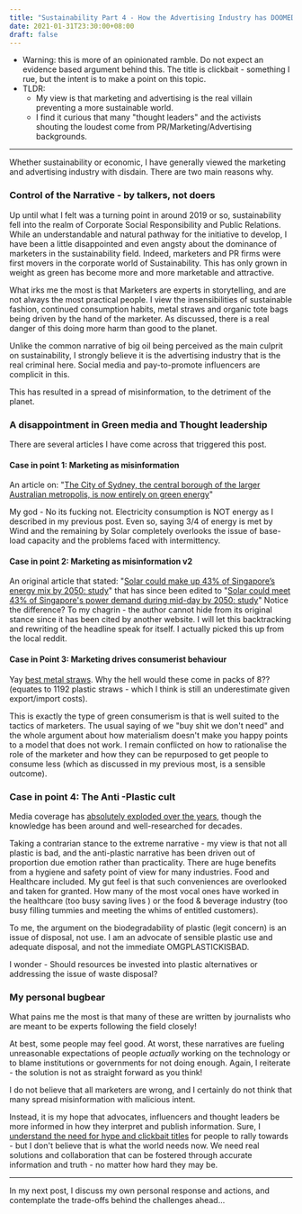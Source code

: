 ```yaml
---
title: "Sustainability Part 4 - How the Advertising Industry has DOOMED the planet"
date: 2021-01-31T23:30:00+08:00
draft: false
---
```


- Warning: this is more of an opinionated ramble. Do not expect an evidence based argument behind this. The title is clickbait - something I rue, but the intent is to make a point on this topic.
- TLDR: 
  - My view is that marketing and advertising is the real villain preventing a more sustainable world.
  - I find it curious that many "thought leaders" and the activists shouting the loudest come from PR/Marketing/Advertising backgrounds.  

---

Whether sustainability or economic, I have generally viewed the marketing and advertising industry with disdain. There are two main reasons why.

### Control of the Narrative - by talkers, not doers

Up until what I felt was a turning point in around 2019 or so, sustainability fell into the realm of Corporate Social Responsibility and Public Relations. While an understandable and natural pathway for the initiative to develop, I have been a little disappointed and even angsty about the dominance of marketers in the sustainability field. Indeed, marketers and PR firms were first movers in the corporate world of Sustainability. This has only grown in weight as green has become more and more marketable and attractive. 

What irks me the most is that Marketers are experts in storytelling, and are not always the most practical people. I view the insensibilities of sustainable fashion, continued consumption habits, metal straws and organic tote bags being driven by the hand of the marketer. As discussed, there is a real danger of this doing more harm than good to the planet.

Unlike the common narrative of big oil being perceived as the main culprit on sustainability, I strongly believe it is the advertising industry that is the real criminal here. Social media and pay-to-promote influencers are complicit in this.

This has resulted in a spread of misinformation, to the detriment of the planet.

### A disappointment in Green media  and Thought leadership

There are several articles I have come across that triggered this post.

#### Case in point 1: Marketing as misinformation

An article on: "[The City of Sydney, the central borough of the larger Australian metropolis, is now entirely on green energy](https://www.globalcitizen.org/en/content/the-city-of-sydney-100-percent-renewable/)"

My god - No its fucking not. Electricity consumption is NOT energy as I described in my previous post. Even so, saying 3/4 of energy is met by Wind and the remaining by Solar completely overlooks the issue of base-load capacity and the problems faced with intermittency. 

#### Case in point 2: Marketing as misinformation v2

An original article that stated: "[Solar could make up 43% of Singapore’s energy mix by 2050: study](https://www.eceee.org/all-news/news/solar-could-make-up-43-of-singapores-energy-mix-by-2050-study/#:~:text=But%20if%20the%20city%2Dstate,a%20new%20study%20has%20found.)"  that has since been edited to "[Solar could meet 43% of Singapore's power demand during mid-day by 2050: study](https://www.eco-business.com/news/solar-could-meet-43-of-singapores-power-demand-during-mid-day-by-2050-study/)" Notice the difference? To my chagrin - the author cannot hide from its original stance since it has been cited by another website. I will let this backtracking and rewriting of the headline speak for itself. I actually picked this up from the local reddit.

#### Case in Point 3: Marketing drives consumerist behaviour

Yay [best metal straws](https://www.greenmatters.com/p/best-metal-straws). Why the hell would these come in packs of 8?? (equates to 1192 plastic straws - which I think is still an underestimate given export/import costs).

This is exactly the type of green consumerism is that is well suited to the tactics of marketers. The usual saying of we "buy shit we don't need" and the whole argument about how materialism doesn't make you happy points to a model that does not work. I remain conflicted on how to rationalise the role of the marketer and how they can be repurposed to get people to consume less (which as discussed in my previous most, is a sensible outcome).

### Case in point 4: The Anti -Plastic cult

Media coverage has [absolutely exploded over the years](https://www.restco.ca/Plastic_Pollution_Media_Coverage.shtml), though the knowledge has been around and well-researched for decades. 

Taking a contrarian stance to the extreme narrative -  my view is that not all plastic is bad, and the anti-plastic narrative has been driven out of proportion due emotion rather than practicality. There are huge benefits from a hygiene and safety point of view for many industries. Food and Healthcare included. My gut feel is that such conveniences are overlooked and taken for granted. How many of the most vocal ones have worked in the healthcare (too busy saving lives ) or the food & beverage industry (too busy filling tummies and meeting the whims of entitled customers).

To me, the argument on the biodegradability of plastic (legit concern) is an issue of disposal, not use. I am an advocate of sensible plastic use and adequate disposal, and not the immediate OMGPLASTICKISBAD. 

I wonder - Should resources be invested into plastic alternatives or addressing the issue of waste disposal?

### My personal bugbear

What pains me the most is that many of these are written by journalists who are meant to be experts following the field closely!

At best, some people may feel good. At worst, these narratives are fueling unreasonable expectations of people *actually* working on the technology or to blame institutions or governments for not doing enough. Again, I reiterate - the solution is not as straight forward as you think!

I do not believe that all marketers are wrong, and I certainly do not think that many spread misinformation with malicious intent. 

Instead, it is my hope that advocates, influencers and thought leaders be more informed in how they interpret and publish information. Sure, I [understand the need for hype and clickbait titles](https://www.makwaijun.com/blog/post10/) for people to rally towards - but I don't believe that is what the world needs now. We need real solutions and collaboration that can be fostered through accurate information and truth - no matter how hard they may be. 

---

In my next post, I discuss my own personal response and actions, and contemplate the trade-offs behind the challenges ahead...